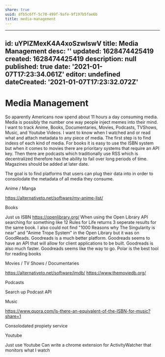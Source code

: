 ```yaml
---
share: true
uuid: dfb5c6ff-5c78-499f-9afe-9f197b5fae6b
title: media-management
---
```

---
id: uYPlZMexK4A4xoSzwIswV
title: Media Management
desc: ''
updated: 1628474425419
created: 1628474425419
description: null
published: true
date: '2021-01-07T17:23:34.061Z'
editor: undefined
dateCreated: '2021-01-07T17:23:32.072Z'
---

# Media Management

So aparently Americans now spend about 11 hours a day consuming media. Media is possibly the number one way people inject memes into their mind. I want to track Anime, Books, Documentaries, Movies, Podcasts, TVShows, Music, and Youtube Videos. I want to know when I watched and or read what and attach metadata to any piece of media. The first step is to find indexs of each kind of media. For books it is easy to use the ISBN system but when it comes to movies there are prioritary systems that require an API key. Then there are podcasts which traditionally use RSS which is decentralized therefore has the ability to fail over long periods of time. Magazines should be added at later date.

The goal is to find platforms that users can plug their data into in order to consolodate the metadata of all media they consume.

Anime / Manga

https://alternativeto.net/software/my-anime-list/

Books

Just us ISBN
https://openlibrary.org/
When using the Open Library API searching for something like 12 Rules for Life returns 3 seperate results for the same book.
I also could not find "1000 Reasons why The Singularity is near" and "Anime Trope System" in the Open Library but it was on GoodReads. Goodreads is a much better platform. Goodreads seems to have an API that will allow for client applications to be built. Goodreads is also much faster.
Goodreads seems like the way to go.
Polar is the best tool for reading books

Movies / TV Shows / Documentaries

https://alternativeto.net/software/imdb/ https://www.themoviedb.org/

Podcasts

Search up Podcast API

Music

https://www.quora.com/Is-there-an-equivalent-of-the-ISBN-for-music?share=1

Consolodated propiety service

Youtube

Just use Youtube
Can write a chrome extension for ActivityWatcher that monitors what I watch
